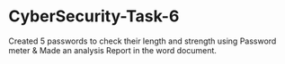 # CyberSecurity-Task-6

Created 5 passwords to check their length and strength using Password meter & Made an analysis Report in the word document.
